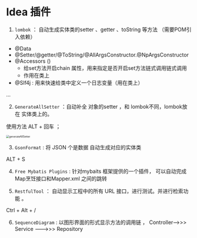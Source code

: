 # Idea 插件

1. `lombok` ： 自动生成实体类的setter 、getter 、toString 等方法 （需要POM引入依赖）

- @Data
- @Setter/@getter/@ToString/@AllArgsConstructor.@NpArgsConstructor
- @Accessors  ()
  - 给set方法开启chain 属性，用来指定是否开启set方法链式调用链式调用
  - 作用在类上
- @Slf4j : 用来快速给类中定义一个日志变量（用在类上）

...



2. `GenerateAllSetter` ：自动补全 对象的setter ，和 lombok不同，lombok放在 实体类上的。

使用方法 ALT + 回车  ；

<img src="D:\typora\JAVA-MD\IdeaImages\generateAllSetter.png" alt="generateAllSetter" style="zoom:50%;" />

3. `GsonFormat` : 将 JSON 个是数据 自动生成对应的实体类 

ALT + S

4. `Free Mybatis Plugins`  : 针对mybaits 框架提供的一个插件， 可以自动完成Map烹饪接口和Mapper.xml 之间的跳转

5. `RestfulTool` ： 自动显示工程中的所有 URL 接口，进行测试。并进行检索功能 。 

Ctrl + Alt + /

6. `SequenceDiagram` : 以图形界面的形式显示方法的调用链  ， Controller-->>> Service --->>> Repository







